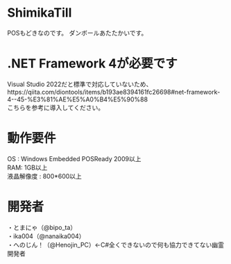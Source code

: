 # ShimikaTill

POSもどきなのです。
ダンボールあたたかいです。

<h1>.NET Framework 4が必要です</h1>
Visual Studio 2022だと標準で対応していないため、<br>
https://qiita.com/diontools/items/b193ae8394161fc26698#net-framework-4--45-%E3%81%AE%E5%A0%B4%E5%90%88<br>
こちらを参考に導入してください。

<h1>動作要件</h1>
OS : Windows Embedded POSReady 2009以上<br>
RAM: 1GB以上<br>
液晶解像度 : 800*600以上<br>

# 開発者
・とまにゃ（@bipo_ta）<br>
・ika004（@nanaika004）<br>
・へのじん！（@Henojin_PC）←C#全くできないので何も協力できてない幽霊開発者
